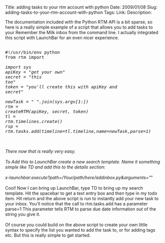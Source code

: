 Title: adding tasks to your rtm account with python
Date: 2009/01/08
Slug: adding-tasks-to-your-rtm-account-with-python
Tags: 
Link: 
Description: 


The documentation included with the Python RTM API is a bit sparse, so here is a really simple example of a script that allows you to add tasks to your Remember the Milk inbox from the command line. I actually integrated this script with LaunchBar for an even nicer experience.<br /><br /><pre>#!/usr/bin/env python<br />from rtm import *<br />import sys<br />apiKey = "get your own"<br />secret = "this too"<br />token = "you'll create this with apiKey and secret"<br /><br />newTask = " ".join(sys.argv[1:])<br />rtm = createRTM(apiKey, secret, token)<br />tl = rtm.timelines.create()<br />rsp = rtm.tasks.add(timeline=tl.timeline,name=newTask,parse=1)<br /></pre><br /><br />There now that is really very easy.<br /><br />To Add this to LaunchBar create a new search template. Name it something simple like TD and add this to the details section: <br /><br />x-launchbar:execute?path=/Your/path/here/addinbox.py&arguments="*"<br /><br />Cool! Now I can bring up LaunchBar, type TD to bring up my search template.  Hit the spacebar to get a text entry box and then type in my todo item. Hit return and the above script is run to instantly add your new task to your inbox.   You'll notice that the call to rtm.tasks.add has a parameter parse=1 This parameter tells RTM to parse due date information out of the string you give it.<br /><br />Of course you could build on the above script to create your own little syntax to specify the list you wanted to add the task to, or for adding tags etc.  But this is really simple to get started.<div class="blogger-post-footer"><img width='1' height='1' src='https://blogger.googleusercontent.com/tracker/2759017781463016019-4846940317834581701?l=blog.bonelakesoftware.com' alt='' /></div>
